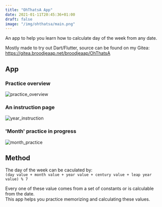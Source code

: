 ```yaml
---
title: "OhThatsA App"
date: 2021-01-11T20:45:36+01:00
draft: false
image: "/img/ohthatsa/main.png"
---
```

<!--more-->
An app to help you learn how to calculate day of the week from any date.  

Mostly made to try out Dart/Flutter, source can be found on my Gitea:  
https://gitea.broodjeaap.net/broodjeaap/OhThatsA

## App

### Practice overview
![practice_overview](/img/ohthatsa/practice_overview.png)
### An instruction page
![year_instruction](/img/ohthatsa/year_instruction.png)
### 'Month' practice in progress
![month_practice](/img/ohthatsa/month_practice.png)

## Method

The day of the week can be caculated by:  
`(day value + month value + year value + century value + leap year value) % 7`

Every one of these value comes from a set of constants or is calculable from the date.  
This app helps you practice memorizing and calculating these values.